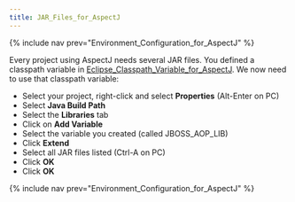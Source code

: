 ```yaml
---
title: JAR_Files_for_AspectJ
---
```

{% include nav prev="Environment_Configuration_for_AspectJ" %}

Every project using AspectJ needs several JAR files. You defined a classpath variable in [Eclipse_Classpath_Variable_for_AspectJ](Eclipse_Classpath_Variable_for_AspectJ). We now need to use that classpath variable:

* Select your project, right-click and select **Properties** (Alt-Enter on PC)
* Select **Java Build Path**
* Select the **Libraries** tab
* Click on **Add Variable**
* Select the variable you created (called JBOSS_AOP_LIB)
* Click **Extend**
* Select all JAR files listed (Ctrl-A on PC)
* Click **OK**
* Click **OK**

{% include nav prev="Environment_Configuration_for_AspectJ" %}
